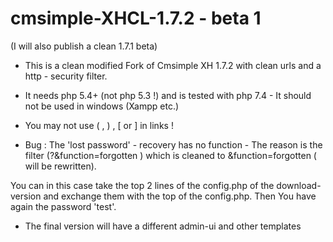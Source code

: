 # cmsimple-XHCL-1.7.2 - beta 1

(I will also publish a clean 1.7.1 beta)

* This is a clean modified  Fork of Cmsimple XH 1.7.2 with clean urls and a http - security filter.

* It needs php 5.4+ (not php 5.3 !)  and is tested with php 7.4 - It should not be used in windows (Xampp etc.)

* You may not use ( , ) , [ or ] in links !

* Bug : The 'lost password' - recovery has no function - The reason is the filter (?&function=forgotten ) which is cleaned to &function=forgotten ( will be rewritten).

You can  in this case take the top 2 lines of the config.php of the download-version and exchange them with the top of the config.php. Then You have again the password 'test'.

* The final version will have a different admin-ui and other templates


